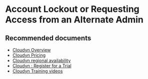 <properties
	pageTitle="account lockout or requesting access from an alternate admin"
	description="account lockout or requesting access from an alternate admin"
	service="azure-billing"
	resource="billing"
	authors="prdasneo"
	displayOrder=""
	selfHelpType="generic"
	supportTopicIds="32615279"
	resourceTags=""
	productPesIds="15659"
	cloudEnvironments="public"
	articleId="3cb03330-8d02-4062-9648-5dacd2ecebe9"
/>

# Account Lockout or Requesting Access from an Alternate Admin

## **Recommended documents**

* [Cloudyn Overview](https://docs.microsoft.com/azure/cost-management/overview)<br>
* [Cloudyn Pricing](https://azure.microsoft.com/pricing/details/cost-management)<br>
* [Cloudyn regional availability](https://azure.microsoft.com/global-infrastructure/services/)<br>
* [Cloudyn : Register for a Trial](https://trial.cloudyn.com/)<br>
* [Cloudyn Training videos](https://docs.microsoft.com/azure/cost-management/ref-videos)<br>
